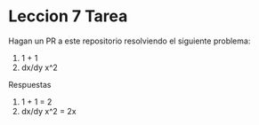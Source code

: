 # Leccion 7 Tarea

Hagan un PR a este repositorio resolviendo el siguiente problema:

1. 1 + 1
2. dx/dy x^2

Respuestas 


1. 1 + 1 = 2
2. dx/dy x^2 = 2x
